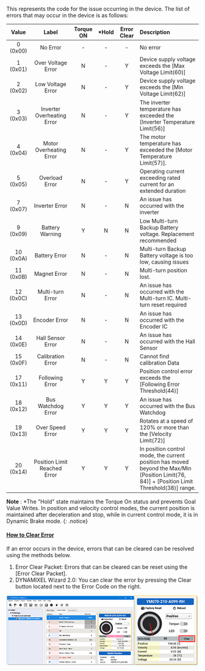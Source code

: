 This represents the code for the issue occurring in the device. The list of errors that may occur in the device is as follows:

| Value     |           Label              | Torque ON | *Hold | Error Clear | Description                                                                |
|:---------:|:----------------------------:|:---------:|:-----:|:-----------:|:---------------------------------------------------------------------------|
| 0 (0x00)  | No Error                     | -         | -     | -           | No error                                                                   |
| 1 (0x01)  | Over Voltage Error           | N         | -     | Y           | Device supply voltage exceeds the [Max Voltage Limit(60)]                  |
| 2 (0x02)  | Low Voltage Error            | N         | -     | Y           | Device supply voltage exceeds the [Min Voltage Limit(62)]                  |
| 3 (0x03)  | Inverter Overheating Error   | N         | -     | Y           | The inverter temperature has exceeded the [Inverter Temperature Limit(56)] |
| 4 (0x04)  | Motor Overheating Error      | N         | -     | Y           | The motor temperature has exceeded the [Motor Temperature Limit(57)].      |
| 5 (0x05)  | Overload Error               | N         | -     | Y           | Operating current exceeding rated current for an extended duration         |
| 7 (0x07)  | Inverter Error               | N         | -     | N           | An issue has occurred with the inverter                                    |
| 9 (0x09)  | Battery Warning              | Y         | N     | N           | Low Multi-turn Backup Battery voltage. Replacement recommended             |
| 10 (0x0A) | Battery Error                | N         | -     | N           | Multi-turn Backup Battery voltage is too low, causing issues               |
| 11 (0x0B) | Magnet Error                 | N         | -     | N           | Multi-turn position lost.                                                  |
| 12 (0x0C) | Multi-turn Error             | N         | -     | N           | An issue has occurred with the Multi-turn IC. Multi-turn reset required    |
| 13 (0x0D) | Encoder Error                | N         | -     | N           | An issue has occurred with the Encoder IC                                  |
| 14 (0x0E) | Hall Sensor Error            | N         | -     | N           | An issue has occurred with the Hall Sensor                                 |
| 15 (0x0F) | Calibration Error            | N         | -     | N           | Cannot find calibration Data                                               |
| 17 (0x11) | Following Error              | Y         | Y     | Y           | Position control error exceeds the [Following Error Threshold(44)]         |
| 18 (0x12) | Bus Watchdog Error           | Y         | Y     | Y           | An issue has occurred with the Bus Watchdog                                |
| 19 (0x13) | Over Speed Error             | Y         | Y     | Y           | Rotates at a speed of 120% or more than the [Velocity Limit(72)]           |
| 20 (0x14) | Position Limit Reached Error | Y         | Y     | Y           | In position control mode, the current position has moved<br />beyond the Max/Min [Position Limit(76, 84)] + [Position Limit Threshold(38)] range. |


**Note** : *The "Hold" state maintains the Torque On status and prevents Goal Value Writes. In position and velocity control modes, the current position is maintained after deceleration and stop, while in current control mode, it is in Dynamic Brake mode.
{: .notice}


#### [How to Clear Error](#how-to-clear-error)

If an error occurs in the device, errors that can be cleared can be resolved using the methods below. 
1. Error Clear Packet: Errors that can be cleared can be reset using the [Error Clear Packet].
2. DYNAMIXEL Wizard 2.0: You can clear the error by pressing the Clear button located next to the Error Code on the right.


![](/assets/images/dxl/y/clear_error.png)

